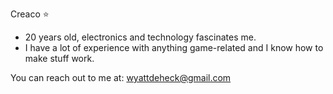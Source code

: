 Creaco ⭐

- 20 years old, electronics and technology fascinates me.
- I have a lot of experience with anything game-related and I know how to make stuff work.

You can reach out to me at:
wyattdeheck@gmail.com

<!---
CreacOwo/CreacOwo is a ✨ special ✨ repository because its `README.md` (this file) appears on your GitHub profile.
You can click the Preview link to take a look at your changes.
--->
